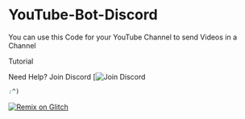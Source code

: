 # YouTube-Bot-Discord

You can use this Code for your YouTube Channel to send Videos in a Channel

Tutorial

Need Help? Join Discord
 [![Join Discord](https://discord.com/invite/exkAV5B9ez)

```css
:^)
```

 [![Remix on Glitch](https://cdn.glitch.com/2703baf2-b643-4da7-ab91-7ee2a2d00b5b%2Fremix-button.svg)](https://glitch.com/edit/#!/import/Dev-Span/YouTube-Bot-Discord)
